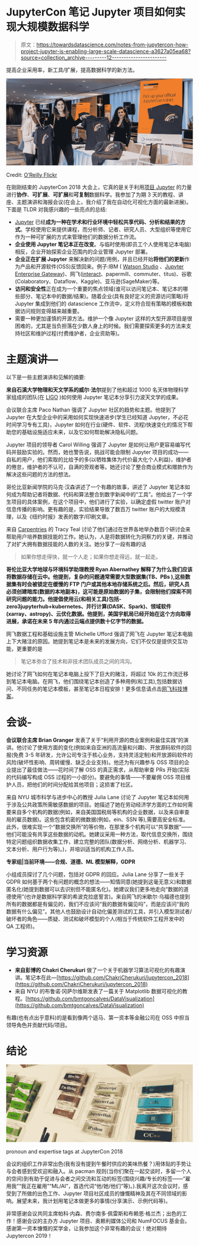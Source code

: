 # JupyterCon 笔记 Jupyter 项目如何实现大规模数据科学

> 原文：<https://towardsdatascience.com/notes-from-jupytercon-how-project-jupyter-is-enabling-large-scale-datascience-a3627a05ea68?source=collection_archive---------12----------------------->

提高企业采用率，新工具/扩展，提高数据科学的新方法。

![](img/a372954872d58c61f9788cec243b5bc5.png)

Credit: [O’Reilly Flickr](https://www.flickr.com/photos/oreillyconf/42422711280/in/album-72157698903074851/)

在刚刚结束的 JupyterCon 2018 大会上，它真的是关于利用[项目 Jupyter](https://medium.com/u/9cdd90635810?source=post_page-----a3627a05ea68--------------------------------) 的力量进行**协作**、**可扩展**、**可扩展**和**可复制**数据科学。我参加了为期 3 天的教程、讲座、主题演讲和海报会议(在会上，我介绍了我在自动化可视化方面的最新进展)。下面是 TLDR 对我感兴趣的一些亮点的总结:

*   [Jupyter](http://jupyter.org/) 已经**成为一种在学术和行业环境中轻松共享代码、分析和结果的方式**。学校使用它来提供课程，而分析师、记者、研究人员、大型组织等使用它作为一种可扩展的方式来管理他们的数据分析工作流。
*   **企业使用 Jupyter 笔记本正在改变**。与临时使用(即员工个人使用笔记本电脑)相反，企业开始探索企业范围内的企业管理 Jupyter 部署。
*   **企业正在扩展 Jupyter** 来解决新的问题/用例，并且已经开始**将他们的更新**作为产品和开源软件(OSS)反馈回来。例子:IBM ( [Watson Studio](https://medium.com/ibm-watson/introducing-ibm-watson-studio-e93638f0bb47) 、[Jupyter Enterprise Gateway](https://jupyter-enterprise-gateway.readthedocs.io/en/latest/))、网飞([interact](https://github.com/nteract)、papermill、commuter、titus)、谷歌(Colaboratory、Dataflow、Kaggle)、亚马逊(SageMaker)等。
*   **访问和安全性**正在成为一个重要的焦点领域(谁可以访问笔记本、笔记本的哪些部分、笔记本中的数据/结果)。随着企业(具有良好定义的资源访问策略)将 Jupyter 集成到他们的 datascience 工作流中，定义符合现有策略的模板和数据访问规则变得越来越重要。
*   需要一种更加谨慎的开源方法。维护一个像 Jupyter 这样的大型开源项目是很困难的，尤其是当负担落在少数人身上的时候。我们需要探索更多的方法来支持社区和维护过程(付费维护者，企业资助等)。

# 主题演讲—

以下是一些主题演讲和见解的摘要:

**来自石溪大学物理和天文学系的威尔·法尔**提到了他和超过 1000 名天体物理科学家组成的团队(在 [LIGO](https://www.ligo.caltech.edu/page/what-is-ligo) )如何使用 Jupyter 笔记本分享引力波天文学的成果。

会议联合主席 Paco Nathan 强调了 Jupyter 社区的趋势和主题。他提到了 Jupyter 在大型企业中的采用如何实现快速进步(学生已经知道 Jupyter，不必花时间学习专有工具)，Jupyter 如何在行业(硬件、软件、流程)快速变化的情况下帮助您的基础设施适应未来，以及它如何帮助解决隐私问题。

Jupyter 项目的领导者 Carol Willing 强调了 Jupyter 是如何让用户更容易编写代码并鼓励实验的。然而，她也警告说，挑战可能会限制 Jupyter 项目的成功——自私的用户，他们索取的比给予的多(以牺牲集体为代价最大化个人利益)，维护者的倦怠，维护者的不认可，自满的旁观者等。她还讨论了整合商业模式和赠款作为解决这些问题的方法的想法。

哥伦比亚新闻学院的马克·汉森讲述了一个有趣的故事，讲述了 Jupyter 笔记本如何成为帮助记者将数据、代码和算法整合到数字新闻中的“工具”。他给出了一个学生项目的具体案例，在这个项目中，他们进行了实验，以确定虚假 twitter 账户对信息传播的影响。更有趣的是，实验结果导致了数百万 twitter 账户的大规模清理，以及《纽约时报》发表的数字/印刷文章。

来自 [Carpentries](https://carpentries.org/) 的 Tracy Teal 讨论了他们通过在世界各地举办数百个研讨会来帮助用户培养数据技能的工作。她认为，人是将数据转化为洞察力的关键，并推动了对扩大拥有数据技能的人数的关注。她分享了一段有趣的话

> 如果你想走得快，就一个人走；如果你想走得远，就一起走。

**哥伦比亚大学地球与环境科学助理教授 Ryan Abernathey 解释了为什么我们应该将数据存储在云中。他提到，复杂的问题通常需要大型数据集(TB、PBs ),这些数据集有时会被锁定在缓慢的 FTP 门户或其他本地存储系统之后。然后，研究人员必须创建暗库(数据的本地副本)，这可能是原始数据的子集，会限制他们探索不同研究问题的能力。他提倡使用云(和相关工具)包括- zero3jupyterhub+kubernetes、并行计算(DASK、Spark)、领域软件(xarray、astropy)、云优化数据。他提到，美国宇航局已经开始在这个方向取得进展，承诺在未来 5 年内通过云端点提供数十亿字节的数据。**

网飞数据工程和基础设施主管 Michelle Ufford 强调了网飞在 Jupyter 笔记本电脑上下大赌注的原因。她提到笔记本是未来的发展方向，它们不仅仅是提供交互功能，更重要的是

> 笔记本弥合了技术和非技术团队成员之间的鸿沟。

她讨论了网飞如何在笔记本电脑上投下了巨大的赌注，将超过 10k 的工作流迁移到笔记本电脑。在网飞，他们围绕笔记本创造了多种用例(和工具),包括数据访问、不同任务的笔记本模板，甚至笔记本日程安排！更多信息请点击[网飞科技博客](https://medium.com/netflix-techblog/notebook-innovation-591ee3221233)。

# 会谈-

**会议联合主席 Brian Granger** 发表了关于“利用开源的商业案例和最佳实践”的演讲。他讨论了使用方面的变化(例如来自亚洲的高流量和兴趣)、开放源码软件的回报(免费 3-5 年研发，允许公司专注于核心业务，支持灵活定制)和开放源码软件的风险(破坏性影响、周转缓慢、缺乏企业支持)。他还为有兴趣参与 OSS 项目的企业提出了最佳做法——花时间了解 OSS 的真正需求，从帮助审查 PRs 开始(实际的代码编写构成 OSS 过程的一小部分)。要避免的事情——不要雇佣 OSS 项目维护人员，把他们的时间分配给其他项目；这损害了社区。

来自 NYU 城市科学与进步中心的教授 Julia Lane 讨论了 Jupyter 笔记本如何用于涉及公共政策所需敏感数据的项目。她描述了她在劳动经济学方面的工作如何需要来自多个机构的数据(例如，来自美国国税局等机构的企业数据，以及来自审查局的雇员数据)。这些包含机密的微数据(例如，ein、SSN 等),需要高安全标准。此外，很难实现一个“数据交换所”的等价物，在那里多个机构可以“共享数据”——他们可能没有共享这些数据的动机。她建议采用一种方法，取代信息交换所，围绕特定问题组织数据收集工作，建立完整的团队(数据分析、网络分析、机器学习、文本分析、用户行为等)。)，并培训适当的机构工作人员。

**专家组|当前环境——合规、道德、ML 模型解释，GDPR**

小组成员探讨了几个问题，包括对 GDPR 的回应。Julia Lane 分享了一些关于 GDPR 如何基于两个有问题的概念的想法——知情同意(她提到这毫无意义)和数据匿名化(她提到数据可以去识别但不能匿名化)。她建议我们更多地走向“数据的道德使用”(也许是数据科学家的希波克拉底誓言)。来自网飞的米歇尔·乌福德也提到所有的数据都是有偏见的，我们不应该问“我的数据有偏见吗”，而是应该问“我的数据有什么偏见”。其他人也鼓励设计自动化偏差测试的工具，并引入模型测试者/破坏者的角色——质疑、测试和破坏模型的个人(相当于传统软件工程开发中的 QA 工程师)。

# 学习资源

*   **来自彭博的 Chakri Cherukuri** 做了一个关于机器学习算法可视化的有趣演讲。笔记本在此—[https://github.com/ChakriCherukuri/jupytercon_2018](https://github.com/ChakriCherukuri/jupytercon_2018)
*   来自 NYU 的布鲁诺·冈萨尔维斯发表了一篇关于 Matplotlib 数据可视化的教程。[https://github.com/bmtgoncalves/DataVisualization](https://github.com/bmtgoncalves/DataVisualization)

有趣(也有点出乎意料)的是看到像两个适马、第一资本等金融公司在 OSS 中担当领导角色并贡献代码/项目。

# **结论**

![](img/7a4338a8d29a7a8cf70bf23bca0a4ae5.png)

pronoun and expertise tags at JupyterCon 2018

会议的组织工作非常出色(我有没有提到午餐时供应的美味热餐？)用体贴的手势让与会者感到受欢迎和融入。从 pacman 规则(当你们聚在一起交谈时，多留一个人的空间)到有助于促进与会者之间交流和互动的标签(围绕兴趣/专长的标签——“雇用我”“我正在雇用”“ML/AI”，首选代词“他/她/他们”等)。).我离开这次会议时，感受到了所做的出色工作、Jupyter 项目社区成员的慷慨精神及其在不同领域的影响。展望未来，我计划用笔记本做更多的事情(分享演示、示例代码等)。

非常感谢会议共同主席帕科·内森、费尔南多·佩雷斯和布赖恩·格兰杰；出色的工作！感谢会议的主办方 Jupyter 项目、奥赖利媒体公司和 NumFOCUS 基金会。感谢第一资本慷慨的奖学金，让我参加这个非常有趣的会议！绝对期待 Jupytercon 2019！